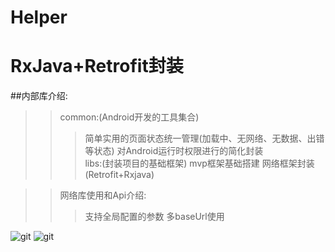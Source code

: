 # Helper
# RxJava+Retrofit封装

##内部库介绍:
>>common:(Android开发的工具集合)
>>>简单实用的页面状态统一管理(加载中、无网络、无数据、出错等状态)
>>>对Android运行时权限进行的简化封装</br>
>>libs:(封装项目的基础框架)
>>>mvp框架基础搭建
>>>网络框架封装(Retrofit+Rxjava)

>>网络库使用和Api介绍:
>>>支持全局配置的参数
>>>多baseUrl使用

![git](https://github.com/BeaHugs/Helper/blob/newdemo/image/ohkttp%E5%85%A8%E5%B1%80%E9%85%8D%E7%BD%AEApi.jpg) 
![git](https://github.com/BeaHugs/Helper/blob/newdemo/image/reteofit%E5%85%A8%E5%B1%80%E9%85%8D%E7%BD%AEapi.jpg) 
